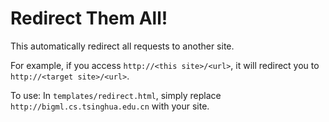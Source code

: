 Redirect Them All!
====

This automatically redirect all requests to another site. 

For example, if you access `http://<this site>/<url>`, it will redirect you to `http://<target site>/<url>`.

To use: In `templates/redirect.html`, simply replace `http://bigml.cs.tsinghua.edu.cn` with your site.
